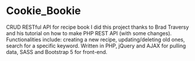 # Cookie_Bookie
CRUD RESTful API for recipe book
I did this project thanks to Brad Traversy and his tutorial on how to make PHP REST API (with some changes).
Functionalities include: creating a new recipe, updating/deleting old ones, search for a specific keyword.
Written in PHP, jQuery and AJAX for pulling data, SASS and Bootstrap 5 for front-end.
